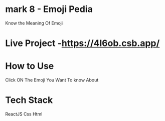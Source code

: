 # mark 8 - Emoji Pedia
Know the Meaning Of Emoji

# Live Project -https://4l6ob.csb.app/
# How to Use
Click ON The Emoji You Want To know About

# Tech Stack
ReactJS
Css
Html
